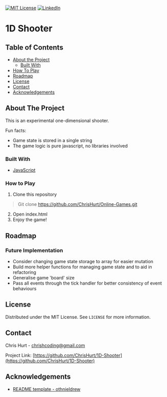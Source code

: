 

<!-- https://www.markdownguide.org/basic-syntax/#reference-style-links -->
<!-- PROJECT SHIELDS -->
<!-- [![Contributors][contributors-shield]][contributors-url] -->
<!-- [![Forks][forks-shield]][forks-url] -->
<!-- [![Stargazers][stars-shield]][stars-url] -->
<!-- [![Issues][issues-shield]][issues-url] -->
[![MIT License][license-shield]][license-url]
[![LinkedIn][linkedin-shield]][linkedin-url]



# 1D Shooter

<!-- TABLE OF CONTENTS -->
## Table of Contents

* [About the Project](#about-the-project)
  * [Built With](#built-with)
* [How To Play](#how-to-play)
* [Roadmap](#roadmap)
* [License](#license)
* [Contact](#contact)
* [Acknowledgements](#acknowledgements)



<!-- ABOUT THE PROJECT -->
## About The Project

This is an experimental one-dimensional shooter.

Fun facts:
* Game state is stored in a single string
* The game logic is pure javascript, no libraries involved

### Built With
* [JavaScript](https://www.javascript.com/)

### How to Play

1. Clone this repository
> Git clone https://github.com/ChrisHurt/Online-Games.git
2. Open index.html
3. Enjoy the game!


<!-- ROADMAP -->
## Roadmap

### Future Implementation

- Consider changing game state storage to array for easier mutation
- Build more helper functions for managing game state and to aid in refactoring
- Generalise game 'board' size
- Pass all events through the tick handler for better consistency of event behaviours  

<!-- LICENSE -->
## License
Distributed under the MIT License. See `LICENSE` for more information.


<!-- CONTACT -->
## Contact

Chris Hurt - chrishcoding@gmail.com

Project Link: [https://github.com/ChrisHurt/1D-Shooter](https://github.com/ChrisHurt/1D-Shooter)


<!-- ACKNOWLEDGEMENTS -->
## Acknowledgements
* [README template - othnieldrew](https://github.com/othneildrew/Best-README-Template)



[license-shield]: https://img.shields.io/github/license/othneildrew/Best-README-Template.svg?style=flat-square
[license-url]: https://github.com/ChrisHurt/Best-README-Template/blob/master/LICENSE.txt
[linkedin-shield]: https://img.shields.io/badge/-LinkedIn-black.svg?style=flat-square&logo=linkedin&colorB=555
[linkedin-url]: https://linkedin.com/in/christopher-hurt/
